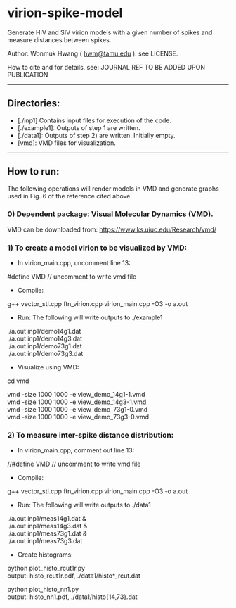 # virion-spike-model

Generate HIV and SIV virion models with a given number of spikes and measure distances between spikes.

Author: Wonmuk Hwang ( hwm@tamu.edu ). see LICENSE.

How to cite and for details, see:  JOURNAL REF TO BE ADDED UPON PUBLICATION

-------------------------------------------------------

## Directories:
- [./inp1] Contains input files for execution of the code.
- [./example1]: Outputs of step 1 are written.
- [./data1]: Outputs of step 2) are written. Initially empty.
- [vmd]: VMD files for visualization.
-------------------------------------------------------

## How to run:

The following operations will render models in VMD and generate graphs used in Fig. 6 of the reference cited above.


### 0) Dependent package: Visual Molecular Dynamics (VMD).

VMD can be downloaded from: https://www.ks.uiuc.edu/Research/vmd/

### 1) To create a model virion to be visualized by VMD:

- In virion_main.cpp, uncomment line 13:

#define VMD // uncomment to write vmd file

- Compile:

g++ vector_stl.cpp ftn_virion.cpp virion_main.cpp -O3 -o a.out

- Run: The following will write outputs to ./example1

./a.out inp1/demo14g1.dat\
./a.out inp1/demo14g3.dat\
./a.out inp1/demo73g1.dat\
./a.out inp1/demo73g3.dat

- Visualize using VMD:

cd vmd

vmd -size 1000 1000 -e view_demo_14g1-1.vmd\
vmd -size 1000 1000 -e view_demo_14g3-1.vmd\
vmd -size 1000 1000 -e view_demo_73g1-0.vmd\
vmd -size 1000 1000 -e view_demo_73g3-0.vmd

### 2) To measure inter-spike distance distribution:

- In virion_main.cpp, comment out line 13:

//#define VMD // uncomment to write vmd file

- Compile:

g++ vector_stl.cpp ftn_virion.cpp virion_main.cpp -O3 -o a.out

- Run: The following will write outputs to ./data1

./a.out inp1/meas14g1.dat &\
./a.out inp1/meas14g3.dat &\
./a.out inp1/meas73g1.dat &\
./a.out inp1/meas73g3.dat

- Create histograms:

python plot_histo_rcut1r.py\
output: histo_rcut1r.pdf, ./data1/histo*_rcut.dat

python plot_histo_nn1.py\
output: histo_nn1.pdf, ./data1/histo{14,73}.dat
